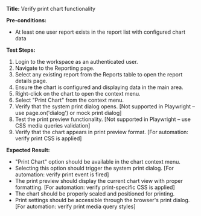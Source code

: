 **Title:** Verify print chart functionality

**Pre-conditions:**
* At least one user report exists in the report list with configured chart data

**Test Steps:**
1. Login to the workspace as an authenticated user.
2. Navigate to the Reporting page.
3. Select any existing report from the Reports table to open the report details page.
4. Ensure the chart is configured and displaying data in the main area.
5. Right-click on the chart to open the context menu.
6. Select "Print Chart" from the context menu.
7. Verify that the system print dialog opens. [Not supported in Playwright – use page.on('dialog') or mock print dialog]
8. Test the print preview functionality. [Not supported in Playwright – use CSS media queries validation]
9. Verify that the chart appears in print preview format. [For automation: verify print CSS is applied]

**Expected Result:**
* "Print Chart" option should be available in the chart context menu.
* Selecting this option should trigger the system print dialog. [For automation: verify print event is fired]
* The print preview should display the current chart view with proper formatting. [For automation: verify print-specific CSS is applied]
* The chart should be properly scaled and positioned for printing.
* Print settings should be accessible through the browser's print dialog. [For automation: verify print media query styles]